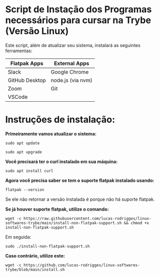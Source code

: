# Script de Instação dos Programas necessários para cursar na Trybe (Versão Linux)

Este script, além de atualizar seu sistema, instalará as seguintes ferramentas:

| Flatpak Apps | External Apps |
| -------------|---------------|
| Slack        | Google Chrome |
| GitHub Desktop | node.js (via nvm) |
| Zoom         | Git           |
| VSCode       | 

# Instruções de instalação:

**Primeiramente vamos atualizar o sistema:**
``` 
sudo apt update 
``` 
``` 
sudo apt upgrade 
``` 

**Você precisará ter o curl instalado em sua máquina:**
```
sudo apt install curl
```
**Agora você precisa saber se tem o suporte flatpak instalado usando:**
```
flatpak --version
```
Se ele não retornar a versão instalada é porque não há suporte flatpak.

**Se já houver suporte flatpak, utilize o comando:**
```
wget -c https://raw.githubusercontent.com/lucas-rodrigges/linux-softwares-trybe/main/install-non-flatpak-support.sh && chmod +x install-non-flatpak-support.sh
```
Em seguida: 
``` 
sudo ./install-non-flatpak-support.sh
``` 
**Caso contrário, utilize este:**

````
wget -c https://github.com/lucas-rodrigges/linux-softwares-trybe/blob/main/install.sh
